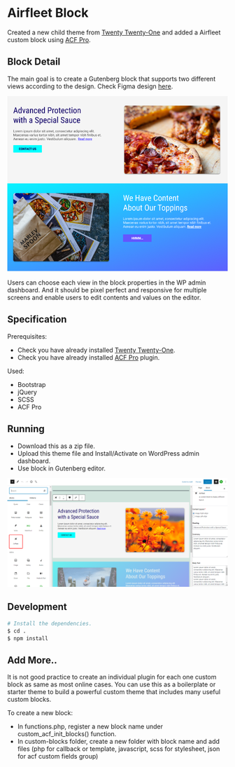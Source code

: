 # Airfleet Block

Created a new child theme from [Twenty Twenty-One](https://wordpress.org/themes/twentytwentyone/) and added a Airfleet custom block using [ACF Pro](https://www.advancedcustomfields.com/pro/).

## Block Detail
The main goal is to create a Gutenberg block that supports two different views according to the design. Check Figma design [here](https://www.figma.com/file/xI9JqY0mp2xBMj6W5jzI0L/ACF_Gutenberg-Block).

![Block Item Design](screenshot.png "Block Item Design")

Users can choose each view in the block properties in the WP admin dashboard.
And it should be pixel perfect and responsive for multiple screens and enable users to edit contents and values on the editor.

## Specification

Prerequisites:

* Check you have already installed [Twenty Twenty-One](https://wordpress.org/themes/twentytwentyone/).
* Check you have already installed [ACF Pro](https://www.advancedcustomfields.com/pro/) plugin.

Used:

* Bootstrap
* jQuery
* SCSS
* ACF Pro

## Running

* Download this as a zip file.
* Upload this theme file and Install/Activate on WordPress admin dashboard.
* Use block in Gutenberg editor.

![Block Item](block.png "Block Item")

## Development

```bash
# Install the dependencies.
$ cd .
$ npm install
```

## Add More..
It is not good practice to create an individual plugin for each one custom block as same as most online cases.
You can use this as a boilerplate or starter theme to build a powerful custom theme that includes many useful custom blocks.

To create a new block:
* In functions.php, register a new block name under custom_acf_init_blocks() function.
* In custom-blocks folder, create a new folder with block name and add files (php for callback or template, javascript, scss for stylesheet, json for acf custom fields group)
